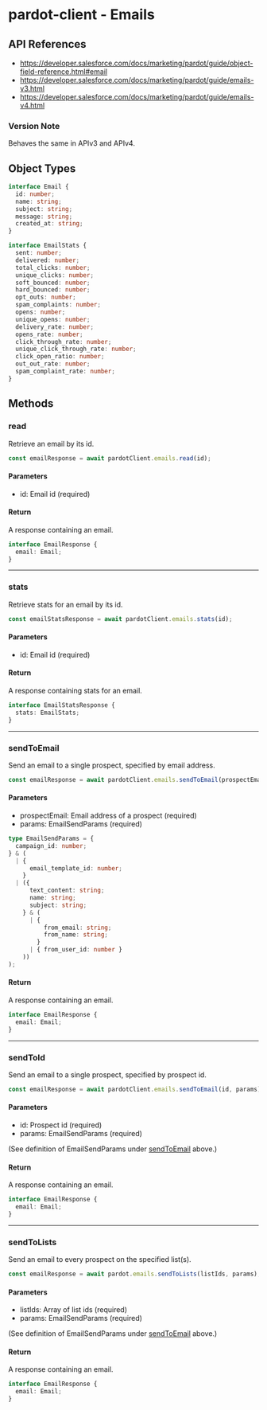 # pardot-client - Emails

## API References

- https://developer.salesforce.com/docs/marketing/pardot/guide/object-field-reference.html#email
- https://developer.salesforce.com/docs/marketing/pardot/guide/emails-v3.html
- https://developer.salesforce.com/docs/marketing/pardot/guide/emails-v4.html

### Version Note

Behaves the same in APIv3 and APIv4.

## Object Types

```typescript
interface Email {
  id: number;
  name: string;
  subject: string;
  message: string;
  created_at: string;
}

interface EmailStats {
  sent: number;
  delivered: number;
  total_clicks: number;
  unique_clicks: number;
  soft_bounced: number;
  hard_bounced: number;
  opt_outs: number;
  spam_complaints: number;
  opens: number;
  unique_opens: number;
  delivery_rate: number;
  opens_rate: number;
  click_through_rate: number;
  unique_click_through_rate: number;
  click_open_ratio: number;
  out_out_rate: number;
  spam_complaint_rate: number;
}
```

## Methods

### read

Retrieve an email by its id.

```typescript
const emailResponse = await pardotClient.emails.read(id);
```

#### Parameters

- id: Email id (required)

#### Return

A response containing an email.

```typescript
interface EmailResponse {
  email: Email;
}
```

---

### stats

Retrieve stats for an email by its id.

```typescript
const emailStatsResponse = await pardotClient.emails.stats(id);
```

#### Parameters

- id: Email id (required)

#### Return

A response containing stats for an email.

```typescript
interface EmailStatsResponse {
  stats: EmailStats;
}
```

---

### sendToEmail

Send an email to a single prospect, specified by email address.

```typescript
const emailResponse = await pardotClient.emails.sendToEmail(prospectEmail, params);
```

#### Parameters

- prospectEmail: Email address of a prospect (required)
- params: EmailSendParams (required)

```typescript
type EmailSendParams = {
  campaign_id: number;
} & (
  | {
      email_template_id: number;
    }
  | ({
      text_content: string;
      name: string;
      subject: string;
    } & (
      | {
          from_email: string;
          from_name: string;
        }
      | { from_user_id: number }
    ))
);
```

#### Return

A response containing an email.

```typescript
interface EmailResponse {
  email: Email;
}
```

---

### sendToId

Send an email to a single prospect, specified by prospect id.

```typescript
const emailResponse = await pardotClient.emails.sendToEmail(id, params);
```

#### Parameters

- id: Prospect id (required)
- params: EmailSendParams (required)

(See definition of EmailSendParams under [sendToEmail](#sendtoemail) above.)

#### Return

A response containing an email.

```typescript
interface EmailResponse {
  email: Email;
}
```

---

### sendToLists

Send an email to every prospect on the specified list(s).

```typescript
const emailResponse = await pardot.emails.sendToLists(listIds, params);
```

#### Parameters

- listIds: Array of list ids (required)
- params: EmailSendParams (required)

(See definition of EmailSendParams under [sendToEmail](#sendtoemail) above.)

#### Return

A response containing an email.

```typescript
interface EmailResponse {
  email: Email;
}
```
